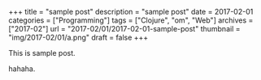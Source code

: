 +++
title = "sample post"
description = "sample post"
date = 2017-02-01
categories = ["Programming"]
tags = ["Clojure", "om", "Web"]
archives = ["2017-02"]
url = "2017-02/01/2017-02-01-sample-post"
thumbnail = "img/2017-02/01/a.png"
draft = false
+++

This is sample post.

<!--more-->

hahaha.

